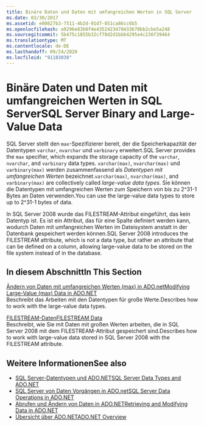 ```yaml
---
title: Binäre Daten und Daten mit umfangreichen Werten in SQL Server
ms.date: 03/30/2017
ms.assetid: e00827b3-7511-4b2d-91d7-851ca86cc6b5
ms.openlocfilehash: a9296e83b0f4e4352423470433670bb2cbe5a248
ms.sourcegitcommit: 5b475c1855b32cf78d2d1bbb4295e4c236f39464
ms.translationtype: MT
ms.contentlocale: de-DE
ms.lasthandoff: 09/24/2020
ms.locfileid: "91183038"
---
```

# <a name="sql-server-binary-and-large-value-data"></a><span data-ttu-id="102b5-102">Binäre Daten und Daten mit umfangreichen Werten in SQL Server</span><span class="sxs-lookup"><span data-stu-id="102b5-102">SQL Server Binary and Large-Value Data</span></span>

<span data-ttu-id="102b5-103">SQL Server stellt den `max`-Spezifizierer bereit, der die Speicherkapazität der Datentypen `varchar`, `nvarchar` und `varbinary` erweitert.</span><span class="sxs-lookup"><span data-stu-id="102b5-103">SQL Server provides the `max` specifier, which expands the storage capacity of the `varchar`, `nvarchar`, and `varbinary` data types.</span></span> <span data-ttu-id="102b5-104">`varchar(max)`, `nvarchar(max)` und `varbinary(max)` werden zusammenfassend als *Datentypen mit umfangreichen Werten* bezeichnet.</span><span class="sxs-lookup"><span data-stu-id="102b5-104">`varchar(max)`, `nvarchar(max)`, and `varbinary(max)` are collectively called *large-value data types*.</span></span> <span data-ttu-id="102b5-105">Sie können die Datentypen mit umfangreichen Werten zum Speichern von bis zu 2^31-1 Bytes an Daten verwenden.</span><span class="sxs-lookup"><span data-stu-id="102b5-105">You can use the large-value data types to store up to 2^31-1 bytes of data.</span></span>  
  
 <span data-ttu-id="102b5-106">In SQL Server 2008 wurde das FILESTREAM-Attribut eingeführt, das kein Datentyp ist. Es ist ein Attribut, das für eine Spalte definiert werden kann, wodurch Daten mit umfangreichen Werten im Dateisystem anstatt in der Datenbank gespeichert werden können.</span><span class="sxs-lookup"><span data-stu-id="102b5-106">SQL Server 2008 introduces the FILESTREAM attribute, which is not a data type, but rather an attribute that can be defined on a column, allowing large-value data to be stored on the file system instead of in the database.</span></span>  
  
## <a name="in-this-section"></a><span data-ttu-id="102b5-107">In diesem Abschnitt</span><span class="sxs-lookup"><span data-stu-id="102b5-107">In This Section</span></span>  

 [<span data-ttu-id="102b5-108">Ändern von Daten mit umfangreichen Werten (max) in ADO.net</span><span class="sxs-lookup"><span data-stu-id="102b5-108">Modifying Large-Value (max) Data in ADO.NET</span></span>](modifying-large-value-max-data.md)  
 <span data-ttu-id="102b5-109">Beschreibt das Arbeiten mit den Datentypen für große Werte.</span><span class="sxs-lookup"><span data-stu-id="102b5-109">Describes how to work with the large-value data types.</span></span>  
  
 [<span data-ttu-id="102b5-110">FILESTREAM-Daten</span><span class="sxs-lookup"><span data-stu-id="102b5-110">FILESTREAM Data</span></span>](filestream-data.md)  
 <span data-ttu-id="102b5-111">Beschreibt, wie Sie mit Daten mit großen Werten arbeiten, die in SQL Server 2008 mit dem FILESTREAM-Attribut gespeichert sind.</span><span class="sxs-lookup"><span data-stu-id="102b5-111">Describes how to work with large-value data stored in SQL Server 2008 with the FILESTREAM attribute.</span></span>  
  
## <a name="see-also"></a><span data-ttu-id="102b5-112">Weitere Informationen</span><span class="sxs-lookup"><span data-stu-id="102b5-112">See also</span></span>

- [<span data-ttu-id="102b5-113">SQL Server-Datentypen und ADO.NET</span><span class="sxs-lookup"><span data-stu-id="102b5-113">SQL Server Data Types and ADO.NET</span></span>](sql-server-data-types.md)
- [<span data-ttu-id="102b5-114">SQL Server von Daten Vorgängen in ADO.net</span><span class="sxs-lookup"><span data-stu-id="102b5-114">SQL Server Data Operations in ADO.NET</span></span>](sql-server-data-operations.md)
- [<span data-ttu-id="102b5-115">Abrufen und Ändern von Daten in ADO.NET</span><span class="sxs-lookup"><span data-stu-id="102b5-115">Retrieving and Modifying Data in ADO.NET</span></span>](../retrieving-and-modifying-data.md)
- [<span data-ttu-id="102b5-116">Übersicht über ADO.NET</span><span class="sxs-lookup"><span data-stu-id="102b5-116">ADO.NET Overview</span></span>](../ado-net-overview.md)
